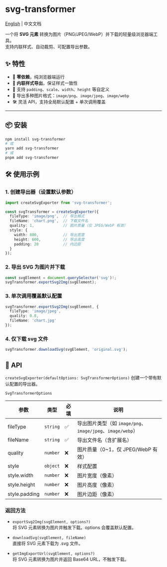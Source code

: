 # svg-transformer

[English](./README.md) | 中文文档

一个将 **SVG 元素** 转换为图片（PNG/JPEG/WebP）并下载的轻量级浏览器端工具。  
支持内联样式、自动裁剪、可配置导出参数。

## ✨ 特性
- 🚀 **零依赖**，纯浏览器端运行
- 🎨 **内联样式导出**，保证样式一致性
- 📏 支持 `padding`、`scale`、`width`、`height` 等自定义
- 📂 导出多种图片格式：`image/png`、`image/jpeg`、`image/webp`
- 🛠 灵活 API，支持全局默认配置 + 单次调用覆盖

---

## 📦 安装

```bash
npm install svg-transformer
# 或
yarn add svg-transformer
# 或
pnpm add svg-transformer
```

## 🛠 使用示例
### 1. 创建导出器（设置默认参数）

```typescript
import createSvgExporter from 'svg-transformer';

const svgTransformer = createSvgExporter({
  fileType: 'image/png',  // 导出格式
  fileName: 'chart.png',  // 下载文件名
  quality: 1,             // 图片质量（仅 JPEG/WebP 有效）
  style: {
    width: 800,           // 导出宽度
    height: 600,          // 导出高度
    padding: 20           // 内边距
  }
});

```

### 2. 导出 SVG 为图片并下载

```typescript
const svgElement = document.querySelector('svg')!;
svgTransformer.exportSvg2Img(svgElement);
```

### 3. 单次调用覆盖默认配置

```typescript
svgTransformer.exportSvg2Img(svgElement, {
  fileType: 'image/jpeg',
  quality: 0.8,
  fileName: 'chart.jpg'
});
```

### 4. 仅下载 svg 文件

```typescript
svgTransformer.downloadSvg(svgElement, 'original.svg');
```

## 📄 API
`createSvgExporter(defaultOptions: SvgTransformerOptions)`
创建一个带有默认配置的导出器。

`SvgTransformerOptions`

| 参数            | 类型       | 必填 | 说明                                              |
| ------------- | -------- | -- | ----------------------------------------------- |
| fileType      | `string` | ✅  | 导出图片类型（如 `image/png`、`image/jpeg`、`image/webp`） |
| fileName      | `string` | ✅  | 导出文件名（含扩展名）                                     |
| quality       | `number` | ❌  | 图片质量（0\~1，仅 JPEG/WebP 有效）                       |
| style         | `object` | ❌  | 样式配置                                            |
| style.width   | `number` | ❌  | 图片宽度（像素）                                        |
| style.height  | `number` | ❌  | 图片高度（像素）                                        |
| style.padding | `number` | ❌  | 图片边距（像素）                                        |

### 返回方法

- `exportSvg2Img(svgElement, options?)`  
将 SVG 元素转换为图片并触发下载。options 会覆盖默认配置。

- `downloadSvg(svgElement, fileName)`  
直接将 SVG 元素下载为 .svg 文件。

- `getImgExportUrl(svgElement, options?)`  
将 SVG 元素转换为图片并返回 Base64 URL，不触发下载。